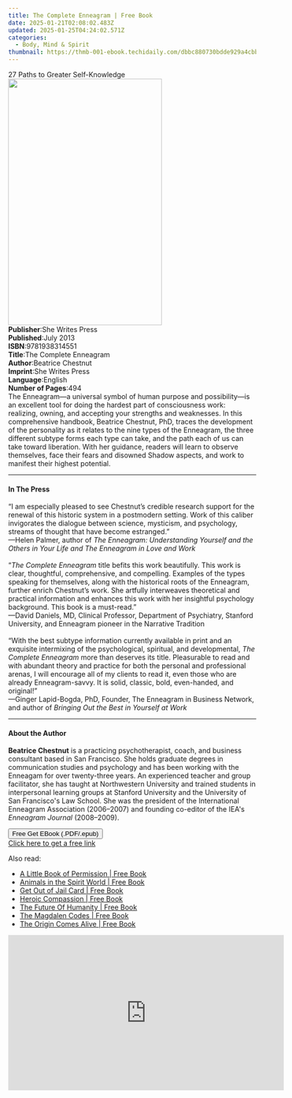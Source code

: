 ```yaml
---
title: The Complete Enneagram | Free Book
date: 2025-01-21T02:08:02.483Z
updated: 2025-01-25T04:24:02.571Z
categories:
  - Body, Mind & Spirit
thumbnail: https://thmb-001-ebook.techidaily.com/dbbc880730bdde929a4cbb42085228f8c5cc403995bef0ead998e62258c4c513.jpg
---
```

<main id="book-container">
  <div class="flex flex-col">
    <div class="book-brief flex-1 py-6 px-4 sm:p-6 md:py-10 md:px-8">
      <!-- brief-->
      <div class="book-brief-main">27 Paths to Greater Self-Knowledge</div>
    </div>
    <div
      class="book-meta-info flex-1 grid gap-4 col-start-1 col-end-3 row-start-1 sm:mb-6 sm:grid-cols-4 lg:gap-6 lg:col-start-2 lg:row-end-6 lg:row-span-6 lg:mb-0"
    >
      <div
        class="book-meta-info-left place-content-center mt-4 p-4 text-sm leading-6 col-start-2 col-span-2 dark:text-slate-400"
      >
        <img
          class="w-full h-500 object-cover rounded-lg sm:h-255 sm:col-span-2 lg:col-span-full"
          src="https://img-001-ebook.techidaily.com/323f8784f24a8c1a2d5fcb0a1189ffef24cff6721dae8da11123d2a25693cdc2.jpg"
          alt=""
          width="312"
          height="500"
        />
      </div>
      <div
        class="book-meta-info-right mt-2 col-start-1 row-start-2 col-span-3 self-center"
      >
        <!-- meta data  -->
        <div class="flex flex-col px-4 md:px-8">
          <div class="flex-1">
            <strong>Publisher</strong>:<span class="px-2"
              >She Writes Press</span
            >
          </div>
          <div class="flex-1">
            <strong>Published</strong>:<span class="px-2">July 2013</span>
          </div>
          <div class="flex-1">
            <strong>ISBN</strong>:<span class="px-2">9781938314551</span>
          </div>
          <div class="flex-1">
            <strong>Title</strong>:<span class="px-2"
              >The Complete Enneagram</span
            >
          </div>
          <div class="flex-1">
            <strong>Author</strong>:<span class="px-2">Beatrice Chestnut</span>
          </div>
          <div class="flex-1">
            <strong>Imprint</strong>:<span class="px-2">She Writes Press</span>
          </div>
          <div class="flex-1">
            <strong>Language</strong>:<span class="px-2">English</span>
          </div>
          <div class="flex-1">
            <strong>Number of Pages</strong>:<span class="px-2">494</span>
          </div>
        </div>
      </div>
    </div>
    <div class="book-description flex-1 py-6 px-4 sm:p-6 md:py-10 md:px-8">
      <div class="book-description-main">
        <div accordion-content="" id="description">
          The Enneagram—a universal symbol of human purpose and possibility—is
          an excellent tool for doing the hardest part of consciousness work:
          realizing, owning, and accepting your strengths and weaknesses. In
          this comprehensive handbook, Beatrice Chestnut, PhD, traces the
          development of the personality as it relates to the nine types of the
          Enneagram, the three different subtype forms each type can take, and
          the path each of us can take toward liberation. With her guidance,
          readers will learn to observe themselves, face their fears and
          disowned Shadow aspects, and work to manifest their highest potential.
        </div>
      </div>
    </div>
    <div class="book-excerpts flex-1 py-6 px-4 sm:p-6 md:py-10 md:px-8">
      <!-- excerpts-->
      <div class="book-excerpts-main">
        <hr />
        <h4 class="placeholder placeholder-heading">
          <span>In The Press</span>
        </h4>
        <p>
          “I am especially pleased to see Chestnut’s credible research support
          for the renewal of this historic system in a postmodern setting. Work
          of this caliber invigorates the dialogue between science, mysticism,
          and psychology, streams of thought that have become estranged.”<br />
          —Helen Palmer, author of
          <i
            >The Enneagram: Understanding Yourself and the Others in Your Life
            and The Enneagram in Love and Work</i
          ><br /><br />
          “<i>The Complete Enneagram</i> title befits this work beautifully.
          This work is clear, thoughtful, comprehensive, and compelling.
          Examples of the types speaking for themselves, along with the
          historical roots of the Enneagram, further enrich Chestnut’s work. She
          artfully interweaves theoretical and practical information and
          enhances this work with her insightful psychology background. This
          book is a must-read.”<br />
          —David Daniels, MD, Clinical Professor, Department of Psychiatry,
          Stanford University, and Enneagram pioneer in the Narrative
          Tradition<br /><br />
          “With the best subtype information currently available in print and an
          exquisite intermixing of the psychological, spiritual, and
          developmental, <i>The Complete Enneagram</i> more than deserves its
          title. Pleasurable to read and with abundant theory and practice for
          both the personal and professional arenas, I will encourage all of my
          clients to read it, even those who are already Enneagram-savvy. It is
          solid, classic, bold, even-handed, and original!”<br />
          —Ginger Lapid-Bogda, PhD, Founder, The Enneagram in Business Network,
          and author of <i>Bringing Out the Best in Yourself at Work</i>
        </p>
      </div>
    </div>
    <div class="book-about-author flex-1 py-6 px-4 sm:p-6 md:py-10 md:px-8">
      <!-- about author-->
      <div class="book-main-author-main">
        <hr />
        <h4 class="placeholder placeholder-heading">
          <span>About the Author</span>
        </h4>
        <p>
          <b>Beatrice Chestnut</b> is a practicing psychotherapist, coach, and
          business consultant based in San Francisco. She holds graduate degrees
          in communication studies and psychology and has been working with the
          Enneagam for over twenty-three years. An experienced teacher and group
          facilitator, she has taught at Northwestern University and trained
          students in interpersonal learning groups at Stanford University and
          the University of San Francisco's Law School. She was the president of
          the International Enneagram Association (2006–2007) and founding
          co-editor of the IEA's <i>Enneagram Journal </i>(2008–2009).
        </p>
      </div>
    </div>
    <div class="book-free-get flex-1 py-6 px-4 sm:p-6 md:py-10 md:px-8">
      <button
        id="btn-free-get"
        class="bg-blue-500 hover:bg-blue-700 text-white font-bold py-2 px-4 rounded"
      >
        Free Get EBook (.PDF/.epub)
      </button>
      <div id="countdown-display" class="px-2 text-lg mt-2"></div>
      <a
        id="free-link"
        class="hidden bg-blue-500 hover:bg-blue-700 text-white font-bold py-2 px-4 rounded"
        href="https://www.ebooks.com/en-us/book/211427878/the-complete-enneagram/beatrice-chestnut/"
        target="_blank"
        >Click here to get a free link</a
      >
    </div>
    <script>
      let countdownTime = 0;
      let countdownInterval = null;
      document
        .getElementById('btn-free-get')
        .addEventListener('click', startCountdown);
      function startCountdown() {
        countdownTime = new Date().getTime() + 60000 * 3;
        countdownInterval = setInterval(updateCountdown, 1000);
        document.getElementById('btn-free-get').disabled = true;
        document
          .getElementById('btn-free-get')
          .classList.add('bg-gray-500', 'cursor-not-allowed');
      }
      function updateCountdown() {
        let currentTime = new Date().getTime();
        let timeLeft = countdownTime - currentTime;
        let secondsLeft = Math.floor(timeLeft / 1000);
        document.getElementById('countdown-display').innerHTML =
          `Remaining time: ${secondsLeft} seconds.`;
        if (secondsLeft <= 0) {
          clearInterval(countdownInterval);
          document.getElementById('btn-free-get').classList.add('hidden');
          document.getElementById('free-link').classList.remove('hidden');
          document.getElementById('countdown-display').innerHTML = '';
        }
      }
    </script>
  </div>
</main>

<ins class="adsbygoogle"
      style="display:block"
      data-ad-client="ca-pub-7571918770474297"
      data-ad-slot="8358498916"
      data-ad-format="auto"
      data-full-width-responsive="true"></ins>
    

<span class="atpl-alsoreadstyle">Also read:</span>
<div><ul>
<li><a href="https://novels-ebooks.techidaily.com/209861020-9781999885137-a-little-book-of-permission/"><u>A Little Book of Permission | Free Book</u></a></li>
<li><a href="https://novels-ebooks.techidaily.com/209860970-9781908421296-animals-in-the-spirit-world/"><u>Animals in the Spirit World | Free Book</u></a></li>
<li><a href="https://novels-ebooks.techidaily.com/209860687-9780980608922-get-out-of-jail-card/"><u>Get Out of Jail Card | Free Book</u></a></li>
<li><a href="https://novels-ebooks.techidaily.com/209860754-9780692120859-heroic-compassion/"><u>Heroic Compassion | Free Book</u></a></li>
<li><a href="https://novels-ebooks.techidaily.com/209860723-9781784569709-the-future-of-humanity/"><u>The Future Of Humanity | Free Book</u></a></li>
<li><a href="https://novels-ebooks.techidaily.com/209861292-9780987600738-the-magdalen-codes/"><u>The Magdalen Codes | Free Book</u></a></li>
<li><a href="https://novels-ebooks.techidaily.com/209860860-9780999636510-the-origin-comes-alive/"><u>The Origin Comes Alive | Free Book</u></a></li>
</ul></div>

<!-- affiliate ads begin -->
<iframe width="560" height="315" src="https://www.youtube.com/embed/Un9G2_OdSRI?si=vAcGbco8DuWt4ypP" title="YouTube video player" frameborder="0" allow="accelerometer; autoplay; clipboard-write; encrypted-media; gyroscope; picture-in-picture; web-share" referrerpolicy="strict-origin-when-cross-origin" allowfullscreen></iframe>
<!-- affiliate ads end -->

